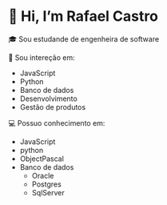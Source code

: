 # 👋 Hi, I’m Rafael Castro

🎓 Sou estudande de engenheira de software 

👀 Sou intereção em:
  - JavaScript
  - Python
  - Banco de dados
  - Desenvolvimento
  - Gestão de produtos

💻 Possuo conhecimento em:
  - JavaScript
  - python
  - ObjectPascal
  - Banco de dados
    - Oracle
    - Postgres
    - SqlServer

<!---
RafaelDaSilvaCastro/RafaelDaSilvaCastro is a ✨ special ✨ repository because its `README.md` (this file) appears on your GitHub profile.
You can click the Preview link to take a look at your changes.
--->
